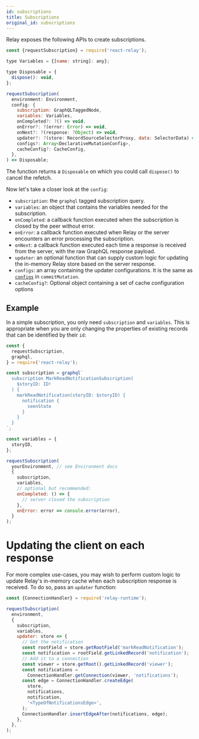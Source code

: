 ```yaml
---
id: subscriptions
title: Subscriptions
original_id: subscriptions
---
```

Relay exposes the following APIs to create subscriptions.

```javascript
const {requestSubscription} = require('react-relay');

type Variables = {[name: string]: any};

type Disposable = {
  dispose(): void,
};

requestSubscription(
  environment: Environment,
  config: {
    subscription: GraphQLTaggedNode,
    variables: Variables,
    onCompleted?: ?() => void,
    onError?: ?(error: Error) => void,
    onNext?: ?(response: ?Object) => void,
    updater?: ?(store: RecordSourceSelectorProxy, data: SelectorData) => void,
    configs?: Array<DeclarativeMutationConfig>,
    cacheConfig?: CacheConfig,
  },
) => Disposable;
```

The function returns a `Disposable` on which you could call `dispose()` to cancel the refetch.

Now let's take a closer look at the `config`:

-   `subscription`: the `graphql` tagged subscription query.
-   `variables`: an object that contains the variables needed for the subscription.
-   `onCompleted`: a callback function executed when the subscription is closed by
    the peer without error.
-   `onError`: a callback function executed when Relay or the server encounters an
    error processing the subscription.
-   `onNext`: a callback function executed each time a response is received from
    the server, with the raw GraphQL response payload.
-   `updater`: an optional function that can supply custom logic for updating the
    in-memory Relay store based on the server response.
-   `configs`: an array containing the updater configurations. It is the same as [`configs`](Modern-Mutations.md#updater-configs) in `commitMutation`.
-   `cacheConfig?`: Optional object containing a set of cache configuration options

## Example

In a simple subscription, you only need `subscription` and `variables`. This is
appropriate when you are only changing the properties of existing records that
can be identified by their `id`:

```javascript
const {
  requestSubscription,
  graphql,
} = require('react-relay');

const subscription = graphql`
  subscription MarkReadNotificationSubscription(
    $storyID: ID!
  ) {
    markReadNotification(storyID: $storyID) {
      notification {
        seenState
      }
    }
  }
`;

const variables = {
  storyID,
};

requestSubscription(
  yourEnvironment, // see Environment docs
  {
    subscription,
    variables,
    // optional but recommended:
    onCompleted: () => {
      // server closed the subscription
    },
    onError: error => console.error(error),
  }
);
```

# Updating the client on each response

For more complex use-cases, you may wish to perform custom logic to update
Relay's in-memory cache when each subscription response is received. To do so,
pass an `updater` function:

```javascript
const {ConnectionHandler} = require('relay-runtime');

requestSubscription(
  environment,
  {
    subscription,
    variables,
    updater: store => {
      // Get the notification
      const rootField = store.getRootField('markReadNotification');
      const notification = rootField.getLinkedRecord('notification');
      // Add it to a connection
      const viewer = store.getRoot().getLinkedRecord('viewer');
      const notifications =
        ConnectionHandler.getConnection(viewer, 'notifications');
      const edge = ConnectionHandler.createEdge(
        store,
        notifications,
        notification,
        '<TypeOfNotificationsEdge>',
      );
      ConnectionHandler.insertEdgeAfter(notifications, edge);
    },
  },
);
```
